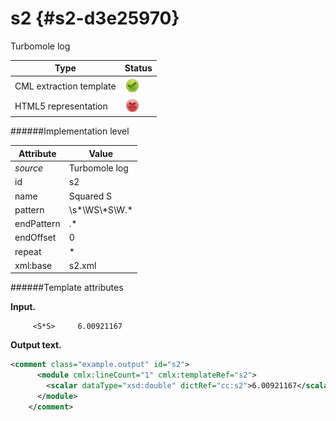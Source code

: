 # s2 {#s2-d3e25970}

Turbomole log


| Type                                                                                                                                                | Status                                                                                                                                              |
|----|----|
| CML extraction template                                                                                                                             | ![](/imgs/Total.png)                                                                                                                                |
| HTML5 representation                                                                                                                                | ![](/imgs/None.png)                                                                                                                                 |

######Implementation level

| Attribute                                                                                                                                           | Value                                                                                                                                               |
|----|----|
| *source*                                                                                                                                            | Turbomole log                                                                                                                                       |
| id                                                                                                                                                  | s2                                                                                                                                                  |
| name                                                                                                                                                | Squared S                                                                                                                                           |
| pattern                                                                                                                                             | \\s\*\\WS\\\*S\\W.\*                                                                                                                                |
| endPattern                                                                                                                                          | .\*                                                                                                                                                 |
| endOffset                                                                                                                                           | 0                                                                                                                                                   |
| repeat                                                                                                                                              | \*                                                                                                                                                  |
| xml:base                                                                                                                                            | s2.xml                                                                                                                                              |

######Template attributes

**Input.**

         <S*S>     6.00921167
        

**Output text.**

```xml
<comment class="example.output" id="s2">
      <module cmlx:lineCount="1" cmlx:templateRef="s2">
        <scalar dataType="xsd:double" dictRef="cc:s2">6.00921167</scalar>
      </module>   
    </comment>
```
